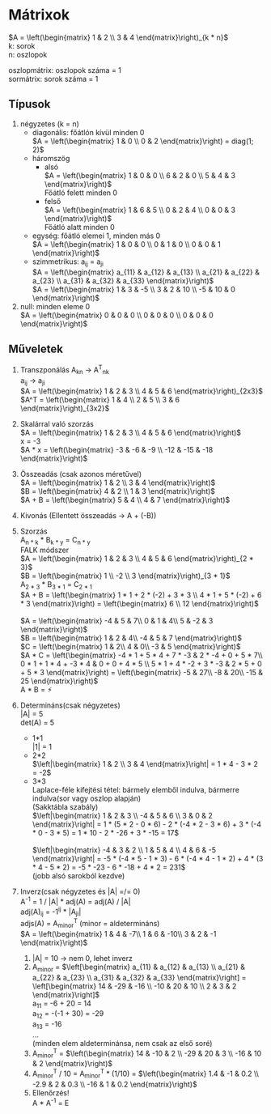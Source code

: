 # Mátrixok
$`A = \left(\begin{matrix}
  1 & 2 \\
  3 & 4
\end{matrix}\right)_{k * n}`$  
k: sorok  
n: oszlopok

oszlopmátrix: oszlopok száma = 1  
sormátrix: sorok száma = 1

## Típusok
1. négyzetes (k = n)
   - diagonális: főátlón kívül minden 0  
    $`A = \left(\begin{matrix}
        1 & 0 \\
        0 & 2
    \end{matrix}\right) = diag(1; 2)`$
   - háromszög
        - alsó  
        $`A = \left(\begin{matrix}
            1 & 0 & 0 \\
            6 & 2 & 0 \\
            5 & 4 & 3
        \end{matrix}\right)`$  
        Főátló felett minden 0
        - felső  
        $`A = \left(\begin{matrix}
            1 & 6 & 5 \\
            0 & 2 & 4 \\
            0 & 0 & 3
        \end{matrix}\right)`$  
        Főátló alatt minden 0
    - egység: főátló elemei 1, minden más 0  
    $`A = \left(\begin{matrix}
        1 & 0 & 0 \\
        0 & 1 & 0 \\
        0 & 0 & 1
    \end{matrix}\right)`$  
    - szimmetrikus: a<sub>ij</sub> = a<sub>ji</sub>  
    $`A = \left(\begin{matrix}
        a_{11} & a_{12} & a_{13} \\
        a_{21} & a_{22} & a_{23} \\
        a_{31} & a_{32} & a_{33}
    \end{matrix}\right)`$ <br>
    $`A = \left(\begin{matrix}
        1 & 3 & -5 \\
        3 & 2 & 10 \\
        -5 & 10 & 0
    \end{matrix}\right)`$
2. null: minden eleme 0  
$`A = \left(\begin{matrix}
    0 & 0 & 0 \\
    0 & 0 & 0 \\
    0 & 0 & 0
\end{matrix}\right)`$

## Műveletek
1. Transzponálás
A<sub>kn</sub> -> A<sup>T</sup><sub>nk</sub>  
a<sub>ij</sub> -> a<sub>ji</sub>  
$`A = \left(\begin{matrix}
    1 & 2 & 3 \\
    4 & 5 & 6
\end{matrix}\right)_{2x3}`$  
$`A^T = \left(\begin{matrix}
    1 & 4 \\
    2 & 5 \\
    3 & 6
\end{matrix}\right)_{3x2}`$
2. Skalárral való szorzás  
$`A = \left(\begin{matrix}
    1 & 2 & 3 \\
    4 & 5 & 6
\end{matrix}\right)`$  
x = -3  
$`A * x = \left(\begin{matrix}
    -3 & -6 & -9 \\
    -12 & -15 & -18
\end{matrix}\right)`$
3. Összeadás (csak azonos méretűvel)  
$`A = \left(\begin{matrix}
    1 & 2 \\
    3 & 4
\end{matrix}\right)`$  
$`B = \left(\begin{matrix}
    4 & 2 \\
    1 & 3
\end{matrix}\right)`$  
$`A + B = \left(\begin{matrix}
    5 & 4 \\
    4 & 7
\end{matrix}\right)`$
4. Kivonás (Ellentett összeadás -> A + (-B))
5. Szorzás  
A<sub>n * k</sub> * B<sub>k * y</sub> = C<sub>n * y</sub>  
FALK módszer  
$`A = \left(\begin{matrix}
    1 & 2 & 3 \\
    4 & 5 & 6
\end{matrix}\right)_{2 * 3}`$  
$`B = \left(\begin{matrix}
    1 \\
    -2 \\
    3
\end{matrix}\right)_{3 * 1}`$  
A<sub>2 * 3</sub> * B<sub>3 * 1</sub> = C<sub>2 * 1</sub>  
$`A + B = \left(\begin{matrix}
    1 * 1 + 2 * (-2) + 3 * 3 \\
    4 * 1 + 5 * (-2) + 6 * 3
\end{matrix}\right) = \left(\begin{matrix}
    6 \\
    12
\end{matrix}\right)`$ <br><br>
$`A = \left(\begin{matrix}
-4 & 5 & 7\\ 
0 & 1 & 4\\ 
5 & -2 & 3 
\end{matrix}\right)`$  
$`B = \left(\begin{matrix}
1 & 2 & 4\\ 
-4 & 5 & 7 
\end{matrix}\right)`$  
$`C = \left(\begin{matrix}
1 & 2\\ 
4 & 0\\ 
-3 & 5 
\end{matrix}\right)`$  
$`A * C = \left(\begin{matrix}
-4 * 1 + 5 * 4 + 7 * -3 & 2 * -4 + 0 + 5 * 7\\ 
0 * 1 + 1 * 4 + -3 * 4 & 0 + 0 + 4 * 5 \\ 
5 * 1 + 4 * -2 + 3 * -3 & 2 * 5 + 0 + 5 * 3
\end{matrix}\right) = \left(\begin{matrix}
-5 & 27\\ 
-8 & 20\\ 
-15 & 25
\end{matrix}\right)`$  
A * B = ⚡︎

6. Determináns(csak négyzetes)  
|A| = 5  
det(A) = 5  
    - 1*1  
    |1| = 1
    - 2*2  
    $`\left|\begin{matrix}
        1 & 2 \\
        3 & 4
    \end{matrix}\right| = 1 * 4 - 3 * 2 = -2`$
    - 3*3  
    Laplace-féle kifejtési tétel: bármely elemből indulva, bármerre indulva(sor vagy oszlop alapján)  
    (Sakktábla szabály)  
    $`\left|\begin{matrix}
        1 & 2 & 3 \\ 
        -4 & 5 & 6 \\ 
        3 & 0 & 2 
    \end{matrix}\right| = 1 * (5 * 2 - 0 * 6) - 2 * (-4 * 2 - 3 * 6) + 3 * (-4 * 0 - 3 * 5) = 1 * 10 - 2 * -26 + 3 * -15 = 17`$ <br>  
    $`\left|\begin{matrix}
        -4 & 3 & 2 \\
        1 & 5 & 4 \\
        4 & 6 & -5
    \end{matrix}\right| = -5 * (-4 * 5 - 1 * 3) - 6 * (-4 * 4 - 1 * 2) + 4 * (3 * 4 - 5 * 2) = -5 * -23 - 6 * -18 + 4 * 2 = 231`$  
    (jobb alsó sarokból kezdve)
7. Inverz(csak négyzetes és |A| =/= 0)  
A<sup>-1</sup> = 1 / |A| * adj(A) = adj(A) / |A|  
adj(A)<sub>ij</sub> = -1<sup>ij</sup> * |A<sub>ji</sub>|  
adjs(A) = A<sub>minor</sub><sup>T</sup> (minor = aldetermináns)  
$`A = \left(\begin{matrix}
1 & 4 & -7\\ 
1 & 6 & -10\\ 
3 & 2 & -1 
\end{matrix}\right)`$  
    1. |A| = 10 -> nem 0, lehet inverz
    2. A<sub>minor</sub> = $`\left[\begin{matrix}
    a_{11} & a_{12} & a_{13} \\ 
    a_{21} & a_{22} & a_{23} \\ 
    a_{31} & a_{32} & a_{33}  
    \end{matrix}\right] = \left[\begin{matrix}
    14 & -29 & -16 \\ 
    -10 & 20 & 10 \\ 
    2 & 3 & 2  
    \end{matrix}\right]`$  
    a<sub>11</sub> = -6 + 20 = 14  
    a<sub>12</sub> = -(-1 + 30) = -29  
    a<sub>13</sub> = -16  
    ...  
    (minden elem aldeterminánsa, nem csak az első soré)
    3. A<sub>minor</sub><sup>T</sup> = $`\left(\begin{matrix}
    14 & -10 & 2 \\ 
    -29 & 20 & 3 \\ 
    -16 & 10 & 2  
    \end{matrix}\right)`$
    4. A<sub>minor</sub><sup>T</sup> / 10 = A<sub>minor</sub><sup>T</sup> * (1/10) = $`\left(\begin{matrix}
    1.4 & -1 & 0.2 \\ 
    -2.9 & 2 & 0.3 \\ 
    -16 & 1 & 0.2  
    \end{matrix}\right)`$
    5. Ellenőrzés!  
    A * A<sup>-1</sup> = E